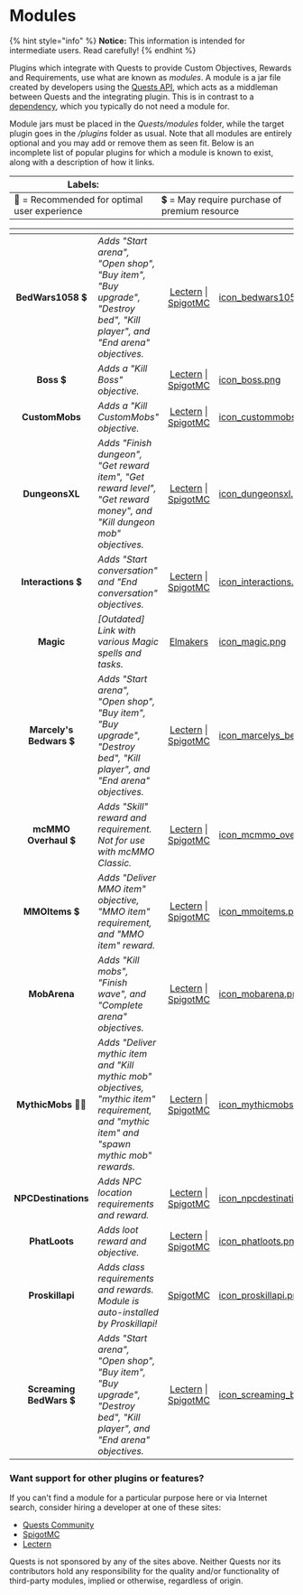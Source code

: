 # Modules

{% hint style="info" %}
**Notice:** This information is intended for intermediate users. Read carefully!
{% endhint %}

Plugins which integrate with Quests to provide Custom Objectives, Rewards and Requirements, use what are known as _modules_. A module is a jar file created by developers using the [Quests API](https://github.com/PikaMug/Quests/wiki/Master-%E2%80%90-Custom-Quest-API), which acts as a middleman between Quests and the integrating plugin. This is in contrast to a [dependency](https://github.com/PikaMug/Quests/wiki/Beginner-%E2%80%90-Dependencies), which you typically do not need a module for.

Module jars must be placed in the _Quests/modules_ folder, while the target plugin goes in the _/plugins_ folder as usual. Note that all modules are entirely optional and you may add or remove them as seen fit. Below is an incomplete list of popular plugins for which a module is known to exist, along with a description of how it links.

| Labels:                                      |                                               |
| -------------------------------------------- | --------------------------------------------- |
| 🌟 = Recommended for optimal user experience | 💲 = May require purchase of premium resource |


<table data-view="cards"><thead><tr><th align="center"></th><th></th><th align="center"></th><th data-hidden data-card-cover data-type="files"></th></tr></thead><tbody><tr><td align="center"><strong>BedWars1058</strong> 💲</td><td><em>Adds "Start arena", "Open shop", "Buy item", "Buy upgrade", "Destroy bed", "Kill player", and "End arena" objectives.</em></td><td align="center"><a href="https://lectern.browsit.org/resources/resource/38-bedwars1058-quests-module/">Lectern</a> | <a href="https://www.spigotmc.org/resources/bedwars1058-quests-module.100722/">SpigotMC</a></td><td><a href="../.gitbook/assets/icon_bedwars1058.png">icon_bedwars1058.png</a></td></tr><tr><td align="center"><strong>Boss</strong> 💲</td><td><em>Adds a "Kill Boss" objective.</em></td><td align="center"><a href="https://lectern.browsit.org/resources/resource/8-boss-quests-module/">Lectern</a> | <a href="https://www.spigotmc.org/resources/boss-quests-module.66973/">SpigotMC</a></td><td><a href="../.gitbook/assets/icon_boss.png">icon_boss.png</a></td></tr><tr><td align="center"><strong>CustomMobs</strong></td><td><em>Adds a "Kill CustomMobs" objective.</em></td><td align="center"><a href="https://lectern.browsit.org/resources/resource/41-custommobs-quests-module/">Lectern</a> | <a href="https://www.spigotmc.org/resources/custommobs-quests-module.56686/">SpigotMC</a></td><td><a href="../.gitbook/assets/icon_custommobs.png">icon_custommobs.png</a></td></tr><tr><td align="center"><strong>DungeonsXL</strong></td><td><em>Adds "Finish dungeon", "Get reward item", "Get reward level", "Get reward money", and "Kill dungeon mob" objectives.</em></td><td align="center"><a href="https://lectern.browsit.org/resources/resource/7-dungeonsxl-quests-module/">Lectern</a> | <a href="https://www.spigotmc.org/resources/dungeonsxl-quests-module.66703/">SpigotMC</a></td><td><a href="../.gitbook/assets/icon_dungeonsxl.png">icon_dungeonsxl.png</a></td></tr><tr><td align="center"><strong>Interactions</strong> 💲</td><td><em>Adds "Start conversation" and "End conversation" objectives.</em></td><td align="center"><a href="https://lectern.browsit.org/resources/resource/3-interactions-quests-module/">Lectern</a> | <a href="https://www.spigotmc.org/resources/interactions-quests-module.92421/">SpigotMC</a></td><td><a href="../.gitbook/assets/icon_interactions.png">icon_interactions.png</a></td></tr><tr><td align="center"><strong>Magic</strong></td><td><em>[Outdated] Link with various Magic spells and tasks.</em></td><td align="center"><a href="http://jenkins.elmakers.com/job/MagicQuests/">Elmakers</a></td><td><a href="../.gitbook/assets/icon_magic.png">icon_magic.png</a></td></tr><tr><td align="center"><strong>Marcely's Bedwars</strong> 💲</td><td><em>Adds "Start arena", "Open shop", "Buy item", "Buy upgrade", "Destroy bed", "Kill player", and "End arena" objectives.</em></td><td align="center"><a href="https://lectern.browsit.org/resources/resource/46-marcely&#x27;s-bedwars-quests-module/">Lectern</a> | <a href="https://www.spigotmc.org/resources/marcelys-bedwars-quests-module.107857/">SpigotMC</a></td><td><a href="../.gitbook/assets/icon_marcelys_bedwars.png">icon_marcelys_bedwars.png</a></td></tr><tr><td align="center"><strong>mcMMO Overhaul</strong> 💲</td><td><em>Adds "Skill" reward and requirement. Not for use with mcMMO Classic.</em></td><td align="center"><a href="https://lectern.browsit.org/resources/resource/2-mcmmo-overhaul-quests-module/">Lectern</a> | <a href="https://www.spigotmc.org/resources/92962/">SpigotMC</a></td><td><a href="../.gitbook/assets/icon_mcmmo_overhaul.png">icon_mcmmo_overhaul.png</a></td></tr><tr><td align="center"><strong>MMOItems</strong> 💲</td><td><em>Adds "Deliver MMO item" objective, "MMO item" requirement, and "MMO item" reward.</em></td><td align="center"><a href="https://lectern.browsit.org/resources/resource/49-mmoitems-quests-module/">Lectern</a> | <a href="https://www.spigotmc.org/resources/mmoitems-quests-module.115654/">SpigotMC</a></td><td><a href="../.gitbook/assets/icon_mmoitems.png">icon_mmoitems.png</a></td></tr><tr><td align="center"><strong>MobArena</strong></td><td><em>Adds "Kill mobs", "Finish wave", and "Complete arena" objectives.</em></td><td align="center"><a href="https://lectern.browsit.org/resources/resource/6-mobarena-quests-module/">Lectern</a> | <a href="https://www.spigotmc.org/resources/mobarena-quests-module.72355/">SpigotMC</a></td><td><a href="../.gitbook/assets/icon_mobarena.png">icon_mobarena.png</a></td></tr><tr><td align="center"><strong>MythicMobs</strong> 🌟💲</td><td><em>Adds "Deliver mythic item and "Kill mythic mob" objectives, "mythic item" requirement, and "mythic item" and "spawn mythic mob" rewards.</em></td><td align="center"><a href="https://lectern.browsit.org/resources/resource/48-mythicmobs-quests-module/">Lectern</a> | <a href="https://www.spigotmc.org/resources/113916/">SpigotMC</a></td><td><a href="../.gitbook/assets/icon_mythicmobs.png">icon_mythicmobs.png</a></td></tr><tr><td align="center"><strong>NPCDestinations</strong></td><td><em>Adds NPC location requirements and reward.</em></td><td align="center"><a href="https://lectern.browsit.org/resources/resource/40-npcdestinations-quests-module/">Lectern</a> | <a href="https://www.spigotmc.org/resources/101588/">SpigotMC</a></td><td><a href="../.gitbook/assets/icon_npcdestinations.png">icon_npcdestinations.png</a></td></tr><tr><td align="center"><strong>PhatLoots</strong></td><td><em>Adds loot reward and objective.</em></td><td align="center"><a href="https://lectern.browsit.org/resources/resource/43-phatloots-quests-module/">Lectern</a> | <a href="https://www.spigotmc.org/resources/phatloots-quests-module.102525/">SpigotMC</a></td><td><a href="../.gitbook/assets/icon_phatloots.png">icon_phatloots.png</a></td></tr><tr><td align="center"><strong>Proskillapi</strong></td><td><em>Adds class requirements and rewards. Module is auto-installed by Proskillapi!</em></td><td align="center"><a href="https://www.spigotmc.org/resources/91913/">SpigotMC</a></td><td><a href="../.gitbook/assets/icon_proskillapi.png">icon_proskillapi.png</a></td></tr><tr><td align="center"><strong>Screaming BedWars</strong> 💲</td><td><em>Adds "Start arena", "Open shop", "Buy item", "Buy upgrade", "Destroy bed", "Kill player", and "End arena" objectives.</em></td><td align="center"><a href="https://lectern.browsit.org/resources/resource/35-screaming-bedwars-quests-module/">Lectern</a> | <a href="https://www.spigotmc.org/resources/screaming-bedwars-module.98380/">SpigotMC</a></td><td><a href="../.gitbook/assets/icon_screaming_bedwars.png">icon_screaming_bedwars.png</a></td></tr></tbody></table>

### Want support for other plugins or features?

If you can't find a module for a particular purpose here or via Internet search, consider hiring a developer at one of these sites:

* [Quests Community](https://discordapp.com/invite/QdJAv2G7qg)
* [SpigotMC](https://www.spigotmc.org/forums/hiring-developers.55/)
* [Lectern](https://lectern.browsit.org/forum/view/6-services/)

Quests is not sponsored by any of the sites above. Neither Quests nor its contributors hold any responsibility for the quality and/or functionality of third-party modules, implied or otherwise, regardless of origin.
